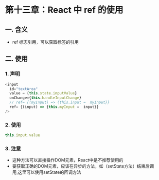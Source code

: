 # 第十三章：React 中 ref 的使用

## 一. 含义
* ref 标志引用，可以获取标签的引用

## 二. 使用

### 1. 声明
```javascript
<input
  id="textArea"
  value = {this.state.inputValue}
  onChange={this.handleInputChange}
  // ref= {(myInput) => {this.input =  myInput}}
  ref= {(input) => {this.myInput =  input}}
/>
```

### 2. 使用
```javascript
this.input.value 
```

### 3. 注意
* 这种方法可以直接操作DOM元素，React中是不推荐使用的
* 要获取正确的DOM元素，应该在异步的方法，如（setState方法）结束后调用,这里可以使用setState的回调方法
